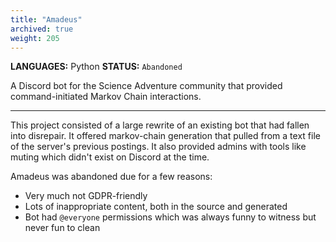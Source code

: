 ```yaml
---
title: "Amadeus"
archived: true
weight: 205
---
```

**LANGUAGES:** Python 
**STATUS:** `Abandoned`

A Discord bot for the Science Adventure community that provided command-initiated Markov Chain interactions.

<!--more-->
---

This project consisted of a large rewrite of an existing bot that had fallen into disrepair. It offered markov-chain generation that pulled from a text file of the server's previous postings. It also provided admins with tools like muting which didn't exist on Discord at the time.

Amadeus was abandoned due for a few reasons:
- Very much not GDPR-friendly
- Lots of inappropriate content, both in the source and generated
- Bot had `@everyone` permissions which was always funny to witness but never fun to clean